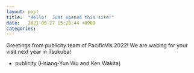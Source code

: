 ```yaml
---
layout: post
title:  "Hello!  Just opened this site!"
date:   2021-05-27 15:26:44 +0900
categories: 
---
```


Greetings from publicity team of PacificVis 2022!
We are waiting for your visit next year in Tsukuba!

- publicity (Hsiang-Yun Wu and Ken Wakita)
